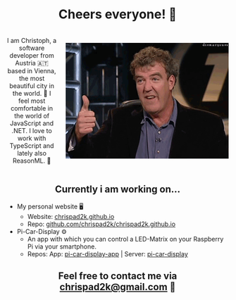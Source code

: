 <style>
  h1, h2, p {
    text-align: center;
  }

  #container {
    display: flex;
    margin: 20px 0;
    align-items: center;
  }

  #container p {
    flex: 1;
  }

  #container img {
    flex: 0 0 100px;
    margin-left: 20px;
  }

  @media(max-width: 700px) {
    #container {
      flex-direction: column;
    }

    #container img {
      height: 200px;
    }
  }
</style>

<h1>Cheers everyone! 👋</h1>

<div id="container">
  <p>
  I am Christoph, a software developer from Austria 🇦🇹 based in Vienna, the most beautiful city in the world. 🌆 I feel most comfortable in the world of JavaScript and .NET. I love to work with TypeScript and lately also ReasonML. 🥑
  </p>

  <img src="img/thumbsup.gif" />
</div>

<h2>Currently i am working on...</h2>

<ul>
  <li>
    My personal website 🖥
    <ul>
      <li>
        Website: <a href="https://github.com/chrispad2k/chrispad2k.github.io">chrispad2k.github.io</a>
      </li>
      <li>
        Repo: <a href="https://github.com/chrispad2k/chrispad2k.github.io">github.com/chrispad2k/chrispad2k.github.io</a>
      </li>
    </ul>
  </li>
  <li>
    Pi-Car-Display ⚙️
    <ul>
      <li>
        An app with which you can control a LED-Matrix on your Raspberry Pi via your smartphone.
      </li>
      <li>
        Repos:
        App: <a href="https://github.com/chrispad2k/pi-car-display-app">pi-car-display-app</a> | Server: <a href="https://github.com/chrispad2k/pi-car-display">pi-car-display</a>
      </li>
    </ul>
  </li>
</ul>

<h2> Feel free to contact me via <a href="mailto:chrispad2k@gmail.com">chrispad2k@gmail.com</a> 📯</h2>
